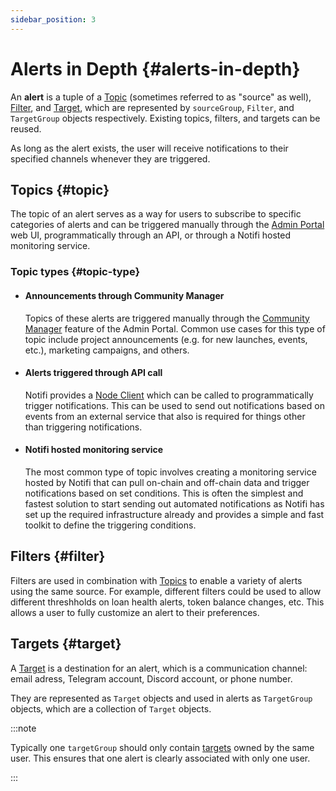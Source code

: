 ```yaml
---
sidebar_position: 3
---
```


# Alerts in Depth {#alerts-in-depth}

An **alert** is a tuple of a [Topic](#topic) (sometimes referred to as "source" as well), [Filter](#filter), and [Target](#target), which are represented by `sourceGroup`, `Filter`, and `TargetGroup` objects respectively. Existing topics, filters, and targets can be reused.

As long as the alert exists, the user will receive notifications to their specified channels whenever they are triggered.

## Topics {#topic}

The topic of an alert serves as a way for users to subscribe to specific categories of alerts and can be triggered manually through the [Admin Portal](../alert-trigger/admin-portal/) web UI, programmatically through an API, or through a Notifi hosted monitoring service. 

### Topic types {#topic-type}

- #### Announcements through Community Manager

  Topics of these alerts are triggered manually through the [Community Manager](../alert-trigger/admin-portal/) feature of the Admin Portal. Common use cases for this type of topic include project announcements (e.g. for new launches, events, etc.), marketing campaigns, and others. 

- #### Alerts triggered through API call 

  Notifi provides a [Node Client](../alert-trigger/node-client/) which can be called to programmatically trigger notifications. This can be used to send out notifications based on events from an external service that also is required for things other than triggering notifications. 

- #### Notifi hosted monitoring service

  The most common type of topic involves creating a monitoring service hosted by Notifi that can pull on-chain and off-chain data and trigger notifications based on set conditions. This is often the simplest and fastest solution to start sending out automated notifications as Notifi has set up the required infrastructure already and provides a simple and fast toolkit to define the triggering conditions. 


<!-- ## Sources {#source}

A Source is a trigger for a notification, such as an on-chain event or a message sent by the project team.
They are represented as `Source` objects and used in alerts as `SourceGroup` objects, which are a collection of `Source` objects.

Typically a Source has a specified [Source Type](#source-type) and a `id` which is used to distinguish sources of the same type.

:::note
The `id` can be an arbitrary string like `dappid__product_announcements`, but should start with `dappid__`.
:::

### Source Types {#source-type}

- #### Broadcast {#broadcast}

  Broadcasts are used for any alerts that are supposed to go to multiple users at the same time, such as product announcements or events.
  They can be triggered through the [Admin Portal](https://admin.dev.notifi.network), which allows members of the dapp admin team to manually compose and send out messages to subscribers. This is the recommended way for one-off or individual messages, such as announcements of new features or marketing campaigns.

  Alternatively, they can also be triggered via API access using the [Node Client](../alert-trigger/node-client). This enables very flexible and custom alert triggering logic where the dapp fully owns the decision of when to send out notifications.

- #### Direct Push {#direct-push}

  Direct Push is used for alerts that are supposed to go to a single user only, such as changes in a user's position, account, or wallet.
  Similar to Broadcast sources, they can be triggered through the [Admin Portal](https://admin.dev.notifi.network) or through an API in the [Notifi SDK](https://github.com/notifi-network/notifi-sdk-ts).

- #### Wallets {#wallet-source}

  Notifi supports wallets from several blockchains; a typical Source is changes of token balances in that wallet. In combination with a corresponding [Filter](#filter), notifications will be automatically sent out.

- #### dapp specific (a.k.a. _"custom parser"_) {#custom-parser-source}

  Dapp specific sources are useful to enable customized user experiences tailored to specific use cases, such as alerts for auctions, price changes, liquidations, or loan health. Typically, they monitor on-chain events and in combination with a corresponding filter, trigger notifications when certain transactions or events are observed on the chain.
  However, they require custom work, so please reach out at integrations@notifi.network to discuss the possibility of creating a custom parser. -->


## Filters {#filter}

Filters are used in combination with [Topics](#topic) to enable a variety of alerts using the same source.
For example, different filters could be used to allow different threshholds on loan health alerts, token balance changes, etc. This allows a user to fully customize an alert to their preferences.

<!-- :::info
For use cases that use [Broadcast](#broadcast) or [Direct Push](#direct-push) sources, there are usually no specific filter(s) required. In that case, the filter types `BroadcastMessages` and `DirectTenantMessage` can be used.
::: -->

## Targets {#target}

A [Target](#target) is a destination for an alert, which is a communication channel: email adress, Telegram account, Discord account, or phone number.

They are represented as `Target` objects and used in alerts as `TargetGroup` objects, which are a collection of `Target` objects.

:::note

Typically one `targetGroup` should only contain [targets](#target) owned by the same user. This ensures that one alert is clearly associated with only one user.

:::
